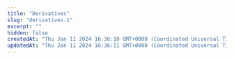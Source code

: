 ```yaml
---
title: "Derivatives"
slug: "derivatives-1"
excerpt: ""
hidden: false
createdAt: "Thu Jan 11 2024 16:36:10 GMT+0000 (Coordinated Universal Time)"
updatedAt: "Thu Jan 11 2024 16:36:11 GMT+0000 (Coordinated Universal Time)"
---
```

